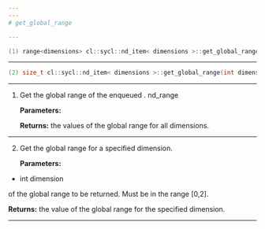 ```yaml
---
---
# get_global_range

---
```


```cpp
(1) range<dimensions> cl::sycl::nd_item< dimensions >::get_global_range() const
```

---

```cpp
(2) size_t cl::sycl::nd_item< dimensions >::get_global_range(int dimension) const
```

---

1. Get the global range of the enqueued . nd_range

   **Parameters:**

   **Returns:** the values of the global range for all dimensions. 

---

2. Get the global range for a specified dimension. 

   **Parameters:**

  * int dimension

   of the global range to be returned. Must be in the range [0,2]. 

   **Returns:** the value of the global range for the specified dimension. 

---


